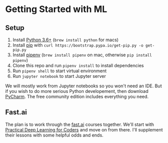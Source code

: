 # Getting Started with ML

## Setup
1) Install [Python 3.6+](https://www.python.org/downloads/) (`brew install python` for macs)
2) Install [pip](https://pip.pypa.io/en/stable/quickstart/) with `curl https://bootstrap.pypa.io/get-pip.py -o get-pip.py`
3) Install [pipenv](https://docs.pipenv.org/) (`brew install pipenv` on mac, otherwise `pip install pipenv`)
4) Clone this repo and run `pipenv install` to install dependencies
5) Run `pipenv shell` to start virtual environment
6) Run `jupyter notebook` to start Jupyter server

We will mostly work from Jupyter notebooks so you won't need an IDE. But if you wish to do more serious Python
developement, then download [PyCharm](https://www.jetbrains.com/pycharm/). The free community
edition includes everything you need.

## Fast.ai
The plan is to work through the [fast.ai](http://www.fast.ai/) courses together. We'll
start with [Practical Deep Learning for Coders](http://course.fast.ai/) and move on from there.
I'll supplement their lessons with some helpful odds and ends.